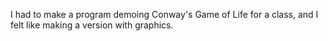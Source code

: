 I had to make a program demoing Conway's Game of Life for a class, and I felt like making a version with graphics.